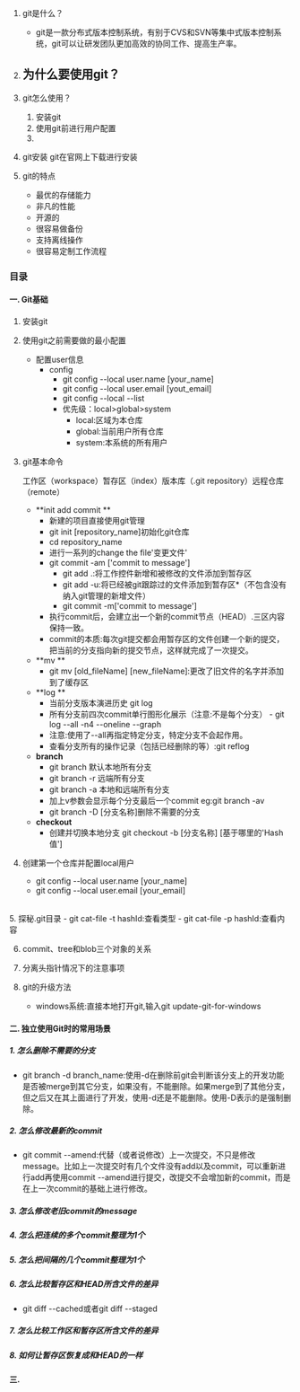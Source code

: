 1. git是什么？
	- git是一款分布式版本控制系统，有别于CVS和SVN等集中式版本控制系统，git可以让研发团队更加高效的协同工作、提高生产率。
2. 为什么要使用git？
	- 
3. git怎么使用？
	1. 安装git
	2. 使用git前进行用户配置
	3. 


1. git安装
	git在官网上下载进行安装
2. git的特点
	- 最优的存储能力
	- 非凡的性能
	- 开源的
	- 很容易做备份
	- 支持离线操作
	- 很容易定制工作流程

### 目录
#### 一. Git基础

1. 安装git

2. 使用git之前需要做的最小配置
	- 配置user信息
		- config
			- git config --local user.name [your_name]
			- git config --local user.email [yout_email]
			- git config --local --list
			- 优先级：local>global>system
				- local:区域为本仓库
				- global:当前用户所有仓库
				- system:本系统的所有用户
4. git基本命令
	
	工作区（workspace）暂存区（index）版本库（.git repository）远程仓库（remote）
	- **init add commit **	
		* 新建的项目直接使用git管理
		* git init [repository_name]初始化git仓库
		* cd repository_name
		* 进行一系列的change the file'变更文件'
		* git commit -am ['commit to message']
			- git add .:将工作控件新增和被修改的文件添加到暂存区	
			- git add -u:将已经被git跟踪过的文件添加到暂存区*（不包含没有纳入git管理的新增文件）
			- git commit -m['commit to message']
		* 执行commit后，会建立出一个新的commit节点（HEAD）.三区内容保持一致。
		* commit的本质:每次git提交都会用暂存区的文件创建一个新的提交，把当前的分支指向新的提交节点，这样就完成了一次提交。
	- **mv **
		* git mv [old_fileName] [new_fileName]:更改了旧文件的名字并添加到了缓存区
	- **log **
		* 当前分支版本演进历史 git log
		* 所有分支前四次commit单行图形化展示（注意:不是每个分支）				- git log --all -n4 --oneline --graph	
		* 注意:使用了--all再指定特定分支，特定分支不会起作用。
		* 查看分支所有的操作记录（包括已经删除的等）:git reflog
	- **branch**
		- git branch 默认本地所有分支
		- git branch -r 远端所有分支
		- git branch -a 本地和远端所有分支
		- 加上v参数会显示每个分支最后一个commit eg:git branch -av
		- git branch -D [分支名称]删除不需要的分支
	- **checkout**
		- 创建并切换本地分支 git checkout -b [分支名称] [基于哪里的'Hash值']
	
3. 创建第一个仓库并配置local用户
	- git config --local user.name [your_name]
	- git config --local user.email [your_email]

​	
5. 探秘.git目录
	- git cat-file -t hashId:查看类型
	- git cat-file -p hashId:查看内容

6. commit、tree和blob三个对象的关系

7. 分离头指针情况下的注意事项
8. git的升级方法
	- windows系统:直接本地打开git,输入git update-git-for-windows

#### 二. 独立使用Git时的常用场景
##### 1. 怎么删除不需要的分支

- git branch -d branch_name:使用-d在删除前git会判断该分支上的开发功能是否被merge到其它分支，如果没有，不能删除。如果merge到了其他分支，但之后又在其上面进行了开发，使用-d还是不能删除。使用-D表示的是强制删除。
##### 2. 怎么修改最新的commit

- git commit --amend:代替（或者说修改）上一次提交，不只是修改message。比如上一次提交时有几个文件没有add以及commit，可以重新进行add再使用commit --amend进行提交，改提交不会增加新的commit，而是在上一次commit的基础上进行修改。
##### 3. 怎么修改老旧commit的message
##### 4. 怎么把连续的多个commit整理为1个
##### 5. 怎么把间隔的几个commit整理为1个
##### 6. 怎么比较暂存区和HEAD所含文件的差异

- git diff --cached或者git diff --staged
##### 7. 怎么比较工作区和暂存区所含文件的差异
##### 8. 如何让暂存区恢复成和HEAD的一样

#### 三.
